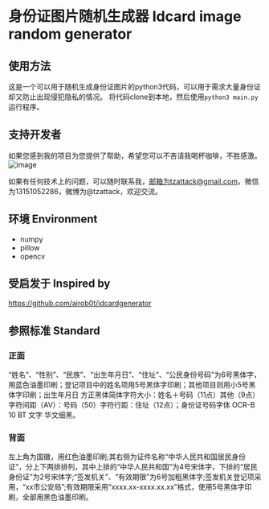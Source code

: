 # 身份证图片随机生成器 Idcard image random generator

## 使用方法
这是一个可以用于随机生成身份证图片的python3代码，可以用于需求大量身份证却又防止出现侵犯隐私的情况。
将代码clone到本地，然后使用`python3 main.py`运行程序。

## 支持开发者

如果您感到我的项目为您提供了帮助，希望您可以不吝请我喝杯咖啡，不胜感激。
![image](https://github.com/tzattack/Idcard_random_generator/blob/master/WechatIMG218.jpeg)

如果有任何技术上的问题，可以随时联系我，邮箱为tzattack@gmail.com，微信为13151052286，微博为@tzattack，欢迎交流。

   
## 环境 Environment

-   numpy
-   pillow
-   opencv

## 受启发于 Inspired by

https://github.com/airob0t/idcardgenerator

## 参照标准 Standard

### 正面

“姓名”、“性别”、“民族”、“出生年月日”、“住址”、“公民身份号码”为6号黑体字，用蓝色油墨印刷；登记项目中的姓名项用5号黑体字印刷；其他项目则用小5号黑体字印刷；出生年月日 方正黑体简体字符大小：姓名＋号码（11点）其他（9点）字符间距（AV）：号码（50）字符行距：住址（12点）；身份证号码字体   OCR-B 10 BT   文字 华文细黑。

### 背面

左上角为国徽，用红色油墨印刷;其右侧为证件名称“中华人民共和国居民身份证”，分上下两排排列，其中上排的“中华人民共和国”为4号宋体字，下排的“居民身份证”为2号宋体字;“签发机关”、“有效期限”为6号加粗黑体字;签发机关登记项采用，“xx市公安局”;有效期限采用“xxxx.xx-xxxx.xx.xx”格式，使用5号黑体字印刷，全部用黑色油墨印刷。
  
   
   

